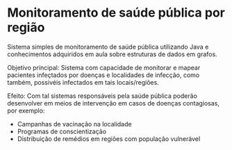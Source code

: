 # Monitoramento de saúde pública por região
Sistema simples de monitoramento de saúde pública utilizando Java e conhecimentos adquiridos em aula sobre estruturas de dados em grafos.

Objetivo principal:
Sistema com capacidade de monitorar e mapear pacientes infeçtados por doenças e localidades de infecção, como também, possivéis infectados em tais locais/regiões. 

Efeito:
Com tal sistemas responsáveis pela saúde pública poderão desenvolver em meios de intervenção em casos de doenças contagiosas, por exemplo:
-   Campanhas de vacinação na localidade
-   Programas de conscientização
-   Distribuição de remédios em regiões com população vulnerável

